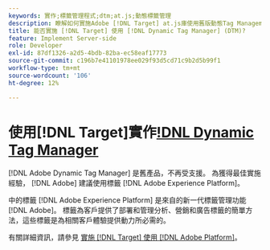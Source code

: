 ```yaml
---
keywords: 實作;標籤管理程式;dtm;at.js;動態標籤管理
description: 瞭解如何實施Adobe [!DNL Target] at.js庫使用舊版動態Tag Management(DTM)。 中的標籤 [!DNL Adobe Experience Platform] 是實施 [!DNL Target]。
title: 能否實施 [!DNL Target] 使用 [!DNL Dynamic Tag Manager] (DTM)?
feature: Implement Server-side
role: Developer
exl-id: 87df1326-a2d5-4bdb-82ba-ec58eaf17773
source-git-commit: c196b7e41101978ee029f93d5cd71c9b2d5b99f1
workflow-type: tm+mt
source-wordcount: '106'
ht-degree: 12%

---
```


# 使用[!DNL Target]實作[!DNL Dynamic Tag Manager](DTM)

[!DNL Adobe Dynamic Tag Manager] 是舊產品，不再受支援。 為獲得最佳實施經驗， [!DNL Adobe] 建議使用標籤 [!DNL Adobe Experience Platform]。

中的標籤 [!DNL Adobe Experience Platform] 是來自的新一代標籤管理功能 [!DNL Adobe]。 標籤為客戶提供了部署和管理分析、營銷和廣告標籤的簡單方法，這些標籤是為相關客戶體驗提供動力所必需的。

有關詳細資訊，請參見 [實施 [!DNL Target] 使用 [!DNL Adobe Platform]](https://developer.adobe.com/target/implement/client-side/atjs/how-to-deployatjs/implement-target-using-adobe-launch/)。

